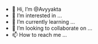 - 👋 Hi, I’m @Avyyakta
- 👀 I’m interested in ...
- 🌱 I’m currently learning ...
- 💞️ I’m looking to collaborate on ...
- 📫 How to reach me ...

<!---
Avyyakta/Avyyakta is a ✨ special ✨ repository because its `README.md` (this file) appears on your GitHub profile.
You can click the Preview link to take a look at your changes.
--->
